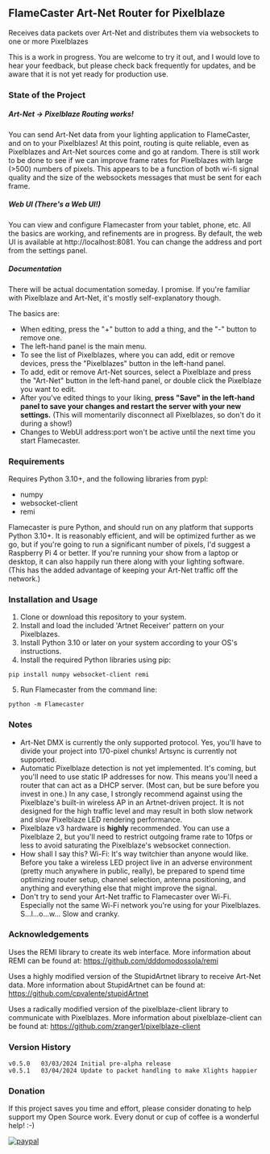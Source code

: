 ## FlameCaster Art-Net Router for Pixelblaze
Receives data packets over Art-Net and distributes them via websockets to one
or more Pixelblazes

This is a work in progress.  You are welcome to try it out, and I would love to hear your feedback,
but please check back frequently for updates, and be aware that it is not yet ready for production use. 

### State of the Project
##### *Art-Net -> Pixelblaze Routing works!*
You can send Art-Net data from your lighting application to FlameCaster, and on to your Pixelblazes!
At this point, routing is quite reliable, even as Pixelblazes and Art-Net sources come and go at random. There is still
work to be done to see if we can improve frame rates for Pixelblazes with large (>500) numbers of pixels. This appears
to be a function of both wi-fi signal quality and the size of the websockets messages that must be sent for
each frame.  

##### *Web UI (There's a Web UI!)* 
You can view and configure Flamecaster from your tablet, phone, etc.  All the basics are working, and refinements are in progress.
By default, the web UI is available at http://localhost:8081.  You can change the address and port from the settings panel.

##### *Documentation*
There will be actual documentation someday.  I promise.  If you're familiar with Pixelblaze and Art-Net, it's mostly
self-explanatory though.

The basics are:
- When editing, press the "+" button to add a thing, and the "-" button to remove one.
- The left-hand panel is the main menu.
- To see the list of Pixelblazes, where you can add, edit or remove devices, press the "Pixelblazes" button in the left-hand panel.
- To add, edit or remove Art-Net sources, select a Pixelblaze and press the "Art-Net" button in the
left-hand panel, or double click the Pixelblaze you want to edit.  
- After you've edited things to your liking, **press "Save" in the left-hand panel to save your changes and 
restart the server with your new settings.**  (This will momentarily disconnect all Pixelblazes, so don't do it
during a show!)
- Changes to WebUI address:port won't be active until the next time you start Flamecaster.


### Requirements
Requires Python 3.10+, and the following libraries from pypl:
- numpy
- websocket-client
- remi

Flamecaster is pure Python, and should run on any platform that supports Python 3.10+.  It is reasonably efficient, and 
will be optimized further as we go, but if you're going to run a significant number of pixels, I'd suggest a Raspberry
Pi 4 or better. If you're running your show from a laptop or desktop, it can also happily run there along with your
lighting software.  (This has the added advantage of keeping your Art-Net traffic off the network.)


### Installation and Usage
1. Clone or download this repository to your system.
2. Install and load the included 'Artnet Receiver' pattern on your Pixelblazes.
3. Install Python 3.10 or later on your system according to your OS's instructions.
4. Install the required Python libraries using pip:
```
pip install numpy websocket-client remi
```
5. Run Flamecaster from the command line:
```
python -m Flamecaster
```

### Notes
- Art-Net DMX is currently the only supported protocol.  Yes, you'll have to divide your project into 170-pixel chunks!
Artsync is currently not supported.
- Automatic Pixelblaze detection is not yet implemented.  It's coming, but you'll need to use static IP addresses for
now.  This means you'll need a router that can act as a DHCP server. (Most can, but be sure before you invest in one.)
In any case, I strongly recommend against using the Pixelblaze's built-in wireless AP in an Artnet-driven project.
It is not designed for the high traffic level and may result in both slow network and slow Pixelblaze LED rendering
performance.
- Pixelblaze v3 hardware is **highly** recommended.  You can use a Pixelblaze 2, but you'll need to restrict outgoing frame rate to
10fps or less to avoid saturating the Pixelblaze's websocket connection. 
- How shall I say this?   Wi-Fi: It's way twitchier than anyone would like.  Before you take a wireless LED project live in
an adverse environment (pretty much anywhere in public, really), be prepared to spend time optimizing router setup, channel selection, antenna positioning, and
anything and everything else that might improve the signal.  
- Don't try to send your Art-Net traffic to Flamecaster over Wi-Fi.  Especially not the same Wi-Fi network
you're using for your Pixelblazes.  S...l...o...w...  Slow and cranky.   

### Acknowledgements
Uses the REMI library to create its web interface.
More information about REMI can be found at: https://github.com/dddomodossola/remi

Uses a highly modified version of the StupidArtnet library to receive Art-Net data.
More information about StupidArtnet can be found at: https://github.com/cpvalente/stupidArtnet

Uses a radically modified version of the pixelblaze-client library to communicate with Pixelblazes.
More information about pixelblaze-client can be found at: https://github.com/zranger1/pixelblaze-client

### Version History
```
v0.5.0   03/03/2024 Initial pre-alpha release
v0.5.1   03/04/2024 Update to packet handling to make Xlights happier
```

### Donation
If this project saves you time and effort, please consider donating to help support my Open Source work.  Every donut or cup of coffee is a wonderful help!  :-)

[![paypal](https://www.paypalobjects.com/en_US/i/btn/btn_donateCC_LG.gif)](https://www.paypal.com/donate/?hosted_button_id=YM9DKUT5V34G8)

